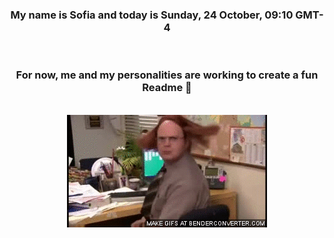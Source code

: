 


<div align="center">
<h3 >My name is Sofia and today is Sunday, 24 October, 09:10 GMT-4</h3><br>
<h3 >For now, me and my personalities are working to create a fun Readme 👋
</h3><br>
<img src='img/dwight.gif' alt='working...'/>
</div>
